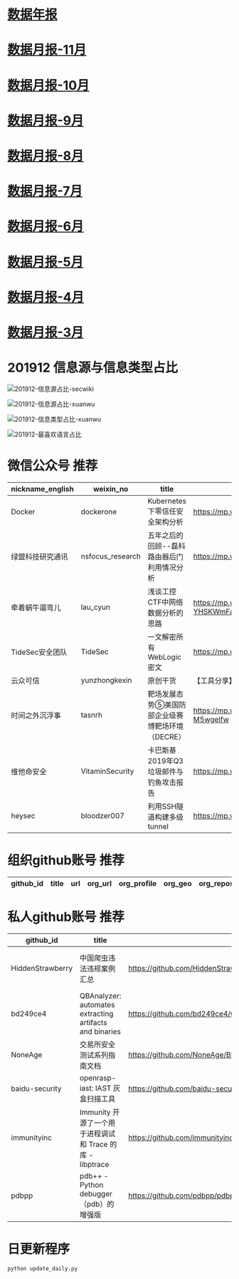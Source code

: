 # [数据年报](README_YEAR.md)
# [数据月报-11月](README_11.md)
# [数据月报-10月](README_10.md)
# [数据月报-9月](README_9.md)
# [数据月报-8月](README_8.md)
# [数据月报-7月](README_7.md)
# [数据月报-6月](README_6.md)
# [数据月报-5月](README_5.md)
# [数据月报-4月](README_4.md)
# [数据月报-3月](README_3.md)
# 201912 信息源与信息类型占比
![201912-信息源占比-secwiki](data/img/domain/201912-信息源占比-secwiki.png)

![201912-信息源占比-xuanwu](data/img/domain/201912-信息源占比-xuanwu.png)



![201912-信息类型占比-xuanwu](data/img/tag/201912-信息类型占比-xuanwu.png)

![201912-最喜欢语言占比](data/img/language/201912-最喜欢语言占比.png)

# 微信公众号 推荐
| nickname_english | weixin_no | title | url| 
| --- | --- | --- | ---| 
| Docker | dockerone | Kubernetes 下零信任安全架构分析 | https://mp.weixin.qq.com/s/WybnFRHiGy1joLFyQyba0g | 1| 
| 绿盟科技研究通讯 | nsfocus_research | 五年之后的回顾--磊科路由器后门利用情况分析 | https://mp.weixin.qq.com/s/6djU9_yl8px9oimxCRQd5A | 2| 
| 牵着蜗牛遛弯儿 | lau_cyun | 浅谈工控CTF中网络数据分析的思路 | https://mp.weixin.qq.com/s/bR1t53-YHSKWmFawT5t0Kg | 1| 
| TideSec安全团队 | TideSec | 一文解密所有WebLogic密文 | https://mp.weixin.qq.com/s/HY0X3koYVEIotYIQZi680w | 1| 
| 云众可信 | yunzhongkexin | 原创干货 | 【工具分享】AssetScan内网脆弱面分析工具 | https://mp.weixin.qq.com/s/dCP3PsjZYDY0f2wJX4dC4w | 1| 
| 时间之外沉浮事 | tasnrh | 靶场发展态势⑤美国防部企业级赛博靶场环境（DECRE） | https://mp.weixin.qq.com/s/mAeld9GbLN9Ps-M5wgelfw | 1| 
| 维他命安全 | VitaminSecurity | 卡巴斯基2019年Q3垃圾邮件与钓鱼攻击报告 | https://mp.weixin.qq.com/s/JE5J6misSPhzCjyKB0MxCA | 1| 
| heysec | bloodzer007 | 利用SSH隧道构建多级tunnel | https://mp.weixin.qq.com/s/jg_7bKqwfeYh1ErTtljKYw | 1| 


# 组织github账号 推荐
| github_id | title | url | org_url | org_profile | org_geo | org_repositories | org_people | org_projects | repo_lang | repo_star | repo_forks| 
| --- | --- | --- | --- | --- | --- | --- | --- | --- | --- | --- | ---| 


# 私人github账号 推荐
| github_id | title | url | p_url | p_profile | p_loc | p_company | p_repositories | p_projects | p_stars | p_followers | p_following | repo_lang | repo_star | repo_forks | 
| --- | --- | --- | --- | --- | --- | --- | --- | --- | --- | --- | --- | --- | --- | ---| 
| HiddenStrawberry | 中国爬虫违法违规案例汇总 | https://github.com/HiddenStrawberry/Crawler_Illegal_Cases_In_China | None | 资深前爬虫行业从业者 合作微信 hiddenstrawberry（备注Github） | Beijing/Shenyang/Tianjin | YiduCloud | 22 | 0 | 13 | 116 | 5 | Python,HTML | 914 | 151 | 1| 
| bd249ce4 | QBAnalyzer: automates extracting artifacts and binaries | https://github.com/bd249ce4/QBAnalyzer | None |  | None | None | 2 | 0 | 0 | 1 | 0 | YARA,HTML | 3 | 1 | 1| 
| NoneAge | 交易所安全测试系列指南文档 | https://github.com/NoneAge/BlockchainSecurityTutorial | None | None | None | None | 0 | 0 | 0 | 0 | 0 | Python,WebAssembly | 0 | 0 | 1| 
| baidu-security | openrasp-iast: IAST 灰盒扫描工具 | https://github.com/baidu-security/openrasp-iast | None | None | None | None | 0 | 0 | 0 | 0 | 0 | Java,Python,JavaScript,C++,HTML,Go,TSQL | 0 | 0 | 1| 
| immunityinc | Immunity 开源了一个用于进程调试和 Trace 的库 - libptrace | https://github.com/immunityinc/libptrace | None | None | None | None | 0 | 0 | 0 | 0 | 0 | C | 0 | 0 | 1| 
| pdbpp | pdb++ - Python debugger（pdb）的增强版 | https://github.com/pdbpp/pdbpp | None | None | None | None | 0 | 0 | 0 | 0 | 0 | Python | 0 | 0 | 1| 



# 日更新程序
`python update_daily.py`